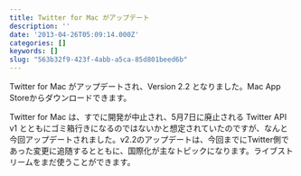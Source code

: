 ```yaml
---
title: Twitter for Mac がアップデート
description: ''
date: '2013-04-26T05:09:14.000Z'
categories: []
keywords: []
slug: "563b32f9-423f-4abb-a5ca-85d801beed6b"
---
```

Twitter for Mac がアップデートされ、Version 2.2 となりました。Mac App Storeからダウンロードできます。

Twitter for Mac は、すでに開発が中止され、5月7日に廃止される Twitter API v1 とともにゴミ箱行きになるのではないかと想定されていたのですが、なんと今回アップデートされました。v2.2のアップデートは、今回までにTwitter側であった変更に追随するとともに、国際化が主なトピックになります。ライブストリームをまだ使うことができます。